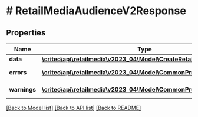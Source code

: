 # # RetailMediaAudienceV2Response

## Properties

Name | Type | Description | Notes
------------ | ------------- | ------------- | -------------
**data** | [**\criteo\api\retailmedia\v2023_04\Model\CreateRetailMediaAudienceV2**](CreateRetailMediaAudienceV2.md) |  | [optional]
**errors** | [**\criteo\api\retailmedia\v2023_04\Model\CommonProblem[]**](CommonProblem.md) | errors | [optional] [readonly]
**warnings** | [**\criteo\api\retailmedia\v2023_04\Model\CommonProblem[]**](CommonProblem.md) | warnings | [optional] [readonly]

[[Back to Model list]](../../README.md#models) [[Back to API list]](../../README.md#endpoints) [[Back to README]](../../README.md)
